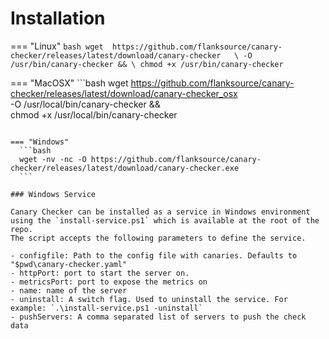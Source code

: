 # Installation


=== "Linux"
    ```bash
    wget  https://github.com/flanksource/canary-checker/releases/latest/download/canary-checker   \
      -O /usr/bin/canary-checker && \
      chmod +x /usr/bin/canary-checker
    ```

=== "MacOSX"
    ```bash
    wget  https://github.com/flanksource/canary-checker/releases/latest/download/canary-checker_osx  \
      -O /usr/local/bin/canary-checker && \
      chmod +x /usr/local/bin/canary-checker
  ```

=== "Windows"
    ```bash
    wget -nv -nc -O https://github.com/flanksource/canary-checker/releases/latest/download/canary-checker.exe
    ```

### Windows Service

Canary Checker can be installed as a service in Windows environment using the `install-service.ps1` which is available at the root of the repo.
The script accepts the following parameters to define the service.

- configfile: Path to the config file with canaries. Defaults to "$pwd\canary-checker.yaml"
- httpPort: port to start the server on.
- metricsPort: port to expose the metrics on
- name: name of the server
- uninstall: A switch flag. Used to uninstall the service. For example: `.\install-service.ps1 -uninstall`
- pushServers: A comma separated list of servers to push the check data

